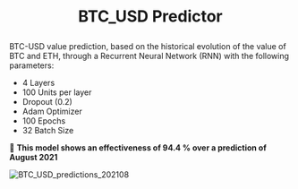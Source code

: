 # <p align=center> **BTC_USD Predictor**

BTC-USD value prediction, based on the historical evolution of the value of BTC and ETH, through a Recurrent Neural Network (RNN) with the following parameters:
  
  - 4 Layers
  - 100 Units per layer
  - Dropout (0.2)
  - Adam Optimizer
  - 100 Epochs
  - 32 Batch Size
 
:dart: **This model shows an effectiveness of 94.4 % over a prediction of August 2021**
 
![BTC_USD_predictions_202108](https://user-images.githubusercontent.com/44492117/131573729-2bcd7d60-bbcc-41ff-acd4-5370ffa897e8.png)

